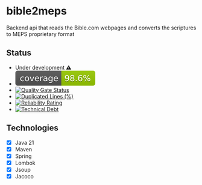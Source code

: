 # bible2meps
Backend api that reads the Bible.com webpages and converts the scriptures to MEPS proprietary format
## Status
- Under development :warning:
- ![Coverage](.github/badges/jacoco.svg)
- [![Quality Gate Status](https://sonarcloud.io/api/project_badges/measure?project=edurbs_bible2meps&metric=alert_status)](https://sonarcloud.io/summary/new_code?id=edurbs_bible2meps)
- [![Duplicated Lines (%)](https://sonarcloud.io/api/project_badges/measure?project=edurbs_bible2meps&metric=duplicated_lines_density)](https://sonarcloud.io/summary/new_code?id=edurbs_bible2meps)
- [![Reliability Rating](https://sonarcloud.io/api/project_badges/measure?project=edurbs_bible2meps&metric=reliability_rating)](https://sonarcloud.io/summary/new_code?id=edurbs_bible2meps)
- [![Technical Debt](https://sonarcloud.io/api/project_badges/measure?project=edurbs_bible2meps&metric=sqale_index)](https://sonarcloud.io/summary/new_code?id=edurbs_bible2meps)
## Technologies
- [x] Java 21
- [x] Maven
- [x] Spring
- [x] Lombok
- [x] Jsoup
- [x] Jacoco
